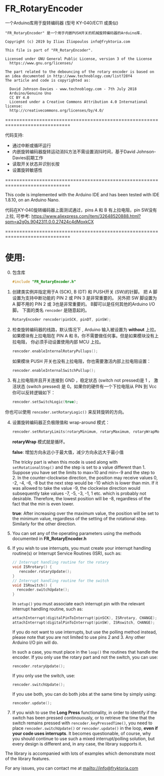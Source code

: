 # FR_RotaryEncoder
一个Arduino库用于旋转编码器 (型号 KY-040/EC11 或类似)

    "FR_RotaryEncoder" 是一个用于内嵌PUSH开关的机械旋转编码器的Arduino库.
    
    Copyright (c) 2019 by Ilias Iliopoulos info@fryktoria.com

    This file is part of "FR_RotaryEncoder".

    Licensed under GNU General Public License, version 3 of the License
      https://www.gnu.org/licenses/  

    The part related to the debouncing of the rotary encoder is based on
    an idea documented in http://www.technoblogy.com/list?28Y4 
    The article and code is copyrighted as:

      David Johnson-Davies - www.technoblogy.com - 7th July 2018
      Arduino/Genuino Uno   
      CC BY 4.0
      Licensed under a Creative Commons Attribution 4.0 International license: 
      http://creativecommons.org/licenses/by/4.0/  

  =============================================================================

代码支持:

   * 通过中断或循环运行
   * 内嵌旋转编码器旋转运动消抖方法不需设置消抖时间，基于David Johnson-Davies前期工作
   * 读取开关状态并识别长按
   * 设置旋转敏感性

  =============================================================================

  This code is implemented with the Arduino IDE and has been tested with 
  IDE 1.8.10, on an Arduino Nano.  

  代码在KY-040旋转编码器上面测试通过，pins A 和 B 有上拉电阻，pin SW没有上拉, 可参考:
  https://www.aliexpress.com/item/32648520888.html?spm=a2g0s.9042311.0.0.27424c4dMoxkCX 
 
  =============================================================================

#  使用:

0. 包含库

      ```c++
      #include "FR_RotaryEncoder.h"
      ```

1. 创建类实例并指定用于A (SCK), B (DT) 和 PUSH开关 (SW)的针脚。
     把 A 脚设置为支持中断功能的 PIN 2 或 PIN 3 是非常重要的。
     另外把 SW 脚设置为 A 脚不用的 PIN 2 或 3也是非常重要的。 
     B脚可以是任何其他的Arduino I/O 脚。
     下面的类名 `rencoder` 是随意起的。

      ```c++
      RotaryEncoder rencoder(pinSCK, pinDT, pinSW);
      ```

2. 检查旋转编码器的线路，默认情况下 , Arduino 输入被设置为 **without** 上拉。
     如果模块有上拉电阻在 PIN A 和 B，你不需要做任何事。但是如果模块没有上拉电阻，
     你必须手动设置使用内部 MCU 上拉。

      ```c++
      rencoder.enableInternalRotaryPullups(); 
      ```

    如果模块 PUSH 开关也没有上拉电阻，你也需要激活内部上拉电阻设置：

      ```c++
      rencoder.enableInternalSwitchPullup(); 
      ```

3. 有上拉电阻并且开关连接到 GND ，稳定状态 (switch not pressed)是 1 ，
     激活状态 (switch pressed) 是 0。如果你的硬件有一个下拉电阻从 PIN 到 Vcc 
     你可以反转逻辑如下：

      ```c++
      rencoder.setSwitchLogic(true);
      ```

你也可以使用 `rencoder.setRotaryLogic()` 来反转旋转的方向。

4. 设置旋转编码器正负极限值和 wrap-around 模式：

      ```c++
      rencoder.setRotaryLimits(rotaryMinimum, rotaryMaximum, rotaryWrapMode);
      ```

    **rotaryWrap** 模式就是循环。

    **false**: 增加方向永远小于最大值，减少方向永远大于最小值

    The tricky part is when this mode is used along with `setRotationalStep()`
              and the step is set to a value different than 1. Suppose you have set the 
              limits to max=10 and min=-9 and the step to 2. In the counter-clockwise direction,
              the position may receive values 0, -2, -4, -6, -8 but the next step 
              would be -10 which is lower than min. If it was allowed to take the value -9,
              the clockwise direction would subsequently take values -7, -5, -3, -1, 1 etc. which
              is probably not desirable. Therefore, the lowest position will be -8,
              regardless of the fact that the min is even lower.

    **true**: After increasing over the maximum value, the position will be set to the minimum 
             value, regardless of the setting of the rotational step. Similarly for the other
             direction.

5. You can set any of the operating parameters using the methods documented in **FR_RotaryEncoder.h**

6. If you wish to use interrupts, you must create your interrupt handling routine(s) or Interrupt Service Routines (ISR), such as:

      ```c++
      // Interrupt handling routine for the rotary
      void ISRrotary() {
         rencoder.rotaryUpdate();
      }
      // Interrupt handling routine for the switch
      void ISRswitch() {
        rencoder.switchUpdate();
      }
      ```

     In `setup()` you must associate each interrupt pin with the 
        relevant interrupt handling routine, such as:


      ```c++
      attachInterrupt(digitalPinToInterrupt(pinSCK), ISRrotary, CHANGE);
      attachInterrupt(digitalPinToInterrupt(pinSW), ISRswitch, CHANGE);
      ```


     If you do not want to use interrupts, but use the polling method instead, please note
        that you are not limited to use pins 2 and 3. Any other Arduino I/O pin will do.

     In such a case, you must place in the `loop()` the routines that handle the encoder. 
        If you only use the rotary part and not the switch, you can use:

      ```c++
      rencoder.rotaryUpdate();
      ```

     If you only use the switch, use:

      ```c++
      rencoder.switchUpdate();
      ```

     If you use both, you can do  both jobs at the same time by simply using:

      ```c++
      rencoder.update();
      ```

7. If you wish to use the **Long Press** functionality, in order to identify if the 
       switch has been pressed continouously, or to retrieve the time that the switch 
       remains pressed with `rencoder.keyPressedTime()`, you need to place `rencoder.switchUpdate()`
       or `rencoder.update()` in the loop, **even if your code uses interrupts**. It
       becomes questionable, of course, why you should continue to use such a 
       mixed interrupt/polling solution, but every design is different and, in any case,
       the library supports it. 

The library is accompanied with lots of examples which demonstrate most of the library
  features.   
  
For any issues, you can contact me at <mailto://info@fryktoria.com>       

